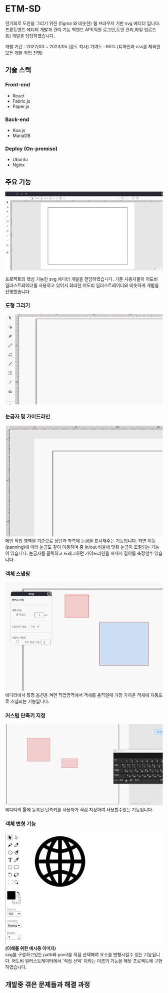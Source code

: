 # ETM-SD
전기회로 도안을 그리기 위한 (figma 와 비슷한) 웹 브라우저 기반 svg 에디터 입니다.
프론트엔드 에디터 개발과 관리 기능 백엔드 API(직원 로그인,도안 관리,파일 업로드 등) 개발을 담당하였습니다.

개발 기간 : 2022/03 ~ 2023/05 (중도 퇴사)
기여도 : 90% (디자인과 css를 제외한 모든 개발 작업 진행)

## 기술 스택
### Front-end
* React
* Fabric.js
* Paper.js

### Back-end
* Koa.js
* MariaDB

### Deploy (On-premise)
* Ubuntu
* Nginx

## 주요 기능


![main](https://github.com/pizza7311/portfolio/blob/main/2022/etm-sd/images/main.png)

프로젝트의 핵심 기능인 svg 에디터 개발을 전담하였습니다. 기존 사용자들이 어도비 일러스트레이터를 사용하고 있어서 최대한 어도비 일러스트레이터와 비슷하게 개발을 진행했습니다.

### 도형 그리기
![shapes](https://github.com/pizza7311/portfolio/blob/main/2022/etm-sd/images/shapes.gif)

### 눈금자 및 가이드라인
![rulerAndGuideline](https://github.com/pizza7311/portfolio/blob/main/2022/etm-sd/images/ruler-guideLine.gif)
메인 작업 영역을 기준으로 상단과 좌측에 눈금을 표시해주는 기능입니다. 화면 이동(panning)에 따라 눈금도 같이 이동하며 줌 in/out 비율에 맞춰 눈금이 조절되는 기능이 있습니다.
눈금자를 클릭하고 드래그하면 가이드라인을 꺼내서 길이를 측정할수 있습니다.

### 객체 스냅핑
![snapping](https://github.com/pizza7311/portfolio/blob/main/2022/etm-sd/images/snapping.gif)
에디터에서 특정 옵션을 켜면 작업영역에서 객체를 움직일때 가장 가까운 객체에 자동으로 스냅되는 기능입니다.

### 커스텀 단축키 지정
![customShortcuts](https://github.com/pizza7311/portfolio/blob/main/2022/etm-sd/images/shortCuts.gif)
에디터의 툴에 등록된 단축키를 사용자가 직접 지정하여 사용할수있는 기능입니다.

### 객체 변형 기능
![detailSelectExample](https://github.com/pizza7311/portfolio/blob/main/2022/etm-sd/images/detailSelectExample.webp)  
**(이해를 위한 예시용 이미지)**  
svg를 구성하고있는 path와 point를 직접 선택해여 요소를 변형시킬수 있는 기능입니다. 어도비 일러스트레이터에서 '직접 선택' 이라는 이름의 기능을 해당 프로젝트에 구현하였습니다.


## 개발중 겪은 문제들과 해결 과정

